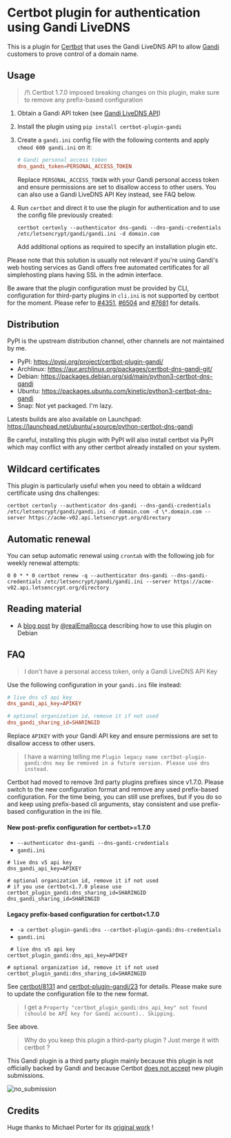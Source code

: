 # Certbot plugin for authentication using Gandi LiveDNS

This is a plugin for [Certbot](https://certbot.eff.org/) that uses the Gandi
LiveDNS API to allow [Gandi](https://www.gandi.net/)
customers to prove control of a domain name.

## Usage

> /!\ Certbot 1.7.0 imposed breaking changes on this plugin, make sure to remove any prefix-based configuration

1. Obtain a Gandi API token (see [Gandi LiveDNS API](https://doc.livedns.gandi.net/))

2. Install the plugin using `pip install certbot-plugin-gandi`

3. Create a `gandi.ini` config file with the following contents and apply `chmod 600 gandi.ini` on it:
   ```conf
   # Gandi personal access token
   dns_gandi_token=PERSONAL_ACCESS_TOKEN
   ```
   Replace `PERSONAL_ACCESS_TOKEN` with your Gandi personal access token and ensure permissions are set
   to disallow access to other users. You can also use a Gandi LiveDNS API Key instead, see FAQ below.

4. Run `certbot` and direct it to use the plugin for authentication and to use
   the config file previously created:
   ```
   certbot certonly --authenticator dns-gandi --dns-gandi-credentials /etc/letsencrypt/gandi/gandi.ini -d domain.com
   ```
   Add additional options as required to specify an installation plugin etc.

Please note that this solution is usually not relevant if you're using Gandi's web hosting services as Gandi offers free automated certificates for all simplehosting plans having SSL in the admin interface.

Be aware that the plugin configuration must be provided by CLI, configuration for third-party plugins in `cli.ini` is not supported by certbot for the moment. Please refer to [#4351](https://github.com/certbot/certbot/issues/4351), [#6504](https://github.com/certbot/certbot/issues/6504) and [#7681](https://github.com/certbot/certbot/issues/7681) for details.

## Distribution

PyPI is the upstream distribution channel, other channels are not maintained by me.

* PyPI: https://pypi.org/project/certbot-plugin-gandi/
* Archlinux: https://aur.archlinux.org/packages/certbot-dns-gandi-git/
* Debian: https://packages.debian.org/sid/main/python3-certbot-dns-gandi
* Ubuntu: https://packages.ubuntu.com/kinetic/python3-certbot-dns-gandi
* Snap: Not yet packaged. I'm lazy.

Latests builds are also available on Launchpad: https://launchpad.net/ubuntu/+source/python-certbot-dns-gandi

Be careful, installing this plugin with PyPI will also install certbot via PyPI which may conflict with any other certbot already installed on your system.

## Wildcard certificates

This plugin is particularly useful when you need to obtain a wildcard certificate using dns challenges:

```
certbot certonly --authenticator dns-gandi --dns-gandi-credentials /etc/letsencrypt/gandi/gandi.ini -d domain.com -d \*.domain.com --server https://acme-v02.api.letsencrypt.org/directory
```

## Automatic renewal

You can setup automatic renewal using `crontab` with the following job for weekly renewal attempts:

```
0 0 * * 0 certbot renew -q --authenticator dns-gandi --dns-gandi-credentials /etc/letsencrypt/gandi/gandi.ini --server https://acme-v02.api.letsencrypt.org/directory
```

## Reading material

* A [blog post](https://www.linux.it/~ema/posts/letsencrypt-the-manual-plugin-is-not-working/) by [@realEmaRocca](https://twitter.com/realEmaRocca) describing how to use this plugin on Debian

## FAQ

> I don't have a personal access token, only a Gandi LiveDNS API Key

Use the following configuration in your `gandi.ini` file instead:

```conf
# live dns v5 api key
dns_gandi_api_key=APIKEY

# optional organization id, remove it if not used
dns_gandi_sharing_id=SHARINGID
```
Replace `APIKEY` with your Gandi API key and ensure permissions are set
to disallow access to other users.

> I have a warning telling me `Plugin legacy name certbot-plugin-gandi:dns may be removed in a future version. Please use dns instead.`

Certbot had moved to remove 3rd party plugins prefixes since v1.7.0. Please switch to the new configuration format and remove any used prefix-based configuration.
For the time being, you can still use prefixes, but if you do so and keep using prefix-based cli arguments, stay consistent and use prefix-based configuration in the ini file.

#### New post-prefix configuration for certbot>=1.7.0
* `--authenticator dns-gandi --dns-gandi-credentials`
* `gandi.ini`

```
# live dns v5 api key
dns_gandi_api_key=APIKEY

# optional organization id, remove it if not used
# if you use certbot<1.7.0 please use certbot_plugin_gandi:dns_sharing_id=SHARINGID
dns_gandi_sharing_id=SHARINGID
```

#### Legacy prefix-based configuration for certbot<1.7.0

* `-a certbot-plugin-gandi:dns --certbot-plugin-gandi:dns-credentials`
* `gandi.ini`

```
 # live dns v5 api key
certbot_plugin_gandi:dns_api_key=APIKEY

# optional organization id, remove it if not used
certbot_plugin_gandi:dns_sharing_id=SHARINGID
```

See [certbot/8131](https://github.com/certbot/certbot/pull/8131) and [certbot-plugin-gandi/23](https://github.com/obynio/certbot-plugin-gandi/issues/23) for details. Please make sure to update the configuration file to the new format.

> I get a `Property "certbot_plugin_gandi:dns_api_key" not found (should be API key for Gandi account).. Skipping.`

See above.

> Why do you keep this plugin a third-party plugin ? Just merge it with certbot ?

This Gandi plugin is a third party plugin mainly because this plugin is not officially backed by Gandi and because Certbot [does not accept](https://certbot.eff.org/docs/contributing.html?highlight=propagation#writing-your-own-plugin) new plugin submissions.

![no_submission](https://user-images.githubusercontent.com/2095991/101479748-fd9da280-3952-11eb-884f-491470718f4d.png)

## Credits

Huge thanks to Michael Porter for its [original work](https://gitlab.com/sudoliyang/certbot-plugin-gandi) !
